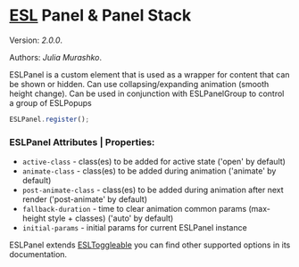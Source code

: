 # [ESL](../../../README.md) Panel & Panel Stack

Version: *2.0.0*.  

Authors: *Julia Murashko*.

ESLPanel is a custom element that is used as a wrapper for content that can be shown or hidden.
Can use collapsing/expanding animation (smooth height change).
Can be used in conjunction with ESLPanelGroup to control a group of ESLPopups

```javascript
ESLPanel.register();
```

### ESLPanel Attributes | Properties:

 - `active-class` - class(es) to be added for active state ('open' by default)
 - `animate-class` - class(es) to be added during animation ('animate' by default)
 - `post-animate-class` - class(es) to be added during animation after next render ('post-animate' by default)
 - `fallback-duration` - time to clear animation common params (max-height style + classes) ('auto' by default)
 - `initial-params` - initial params for current ESLPanel instance
 
ESLPanel extends [ESLToggleable](./../esl-toggleable/README.md) you can find other supported options in its documentation.
